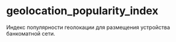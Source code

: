 # geolocation_popularity_index
Индекс популярности геолокации для размещения устройства банкоматной сети.
